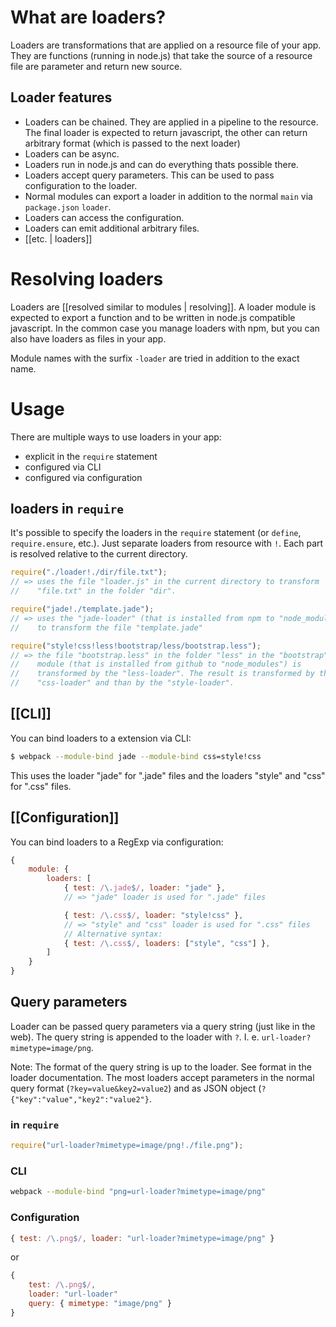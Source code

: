 # What are loaders?

Loaders are transformations that are applied on a resource file of your app. They are functions (running in node.js) that take the source of a resource file are parameter and return new source.

## Loader features

* Loaders can be chained. They are applied in a pipeline to the resource. The final loader is expected to return javascript, the other can return arbitrary format (which is passed to the next loader)
* Loaders can be async.
* Loaders run in node.js and can do everything thats possible there.
* Loaders accept query parameters. This can be used to pass configuration to the loader.
* Normal modules can export a loader in addition to the normal `main` via `package.json` `loader`.
* Loaders can access the configuration.
* Loaders can emit additional arbitrary files.
* [[etc. | loaders]]

# Resolving loaders

Loaders are [[resolved similar to modules | resolving]]. A loader module is expected to export a function and to be written in node.js compatible javascript. In the common case you manage loaders with npm, but you can also have loaders as files in your app.

Module names with the surfix `-loader` are tried in addition to the exact name.

# Usage

There are multiple ways to use loaders in your app:

* explicit in the `require` statement
* configured via CLI
* configured via configuration

## loaders in `require`

It's possible to specify the loaders in the `require` statement (or `define`, `require.ensure`, etc.). Just separate loaders from resource with `!`. Each part is resolved relative to the current directory.

``` javascript
require("./loader!./dir/file.txt");
// => uses the file "loader.js" in the current directory to transform
//    "file.txt" in the folder "dir".

require("jade!./template.jade");
// => uses the "jade-loader" (that is installed from npm to "node_modules")
//    to transform the file "template.jade"

require("style!css!less!bootstrap/less/bootstrap.less");
// => the file "bootstrap.less" in the folder "less" in the "bootstrap"
//    module (that is installed from github to "node_modules") is
//    transformed by the "less-loader". The result is transformed by the
//    "css-loader" and than by the "style-loader".
```

## [[CLI]]

You can bind loaders to a extension via CLI:

``` sh
$ webpack --module-bind jade --module-bind css=style!css
```

This uses the loader "jade" for ".jade" files and the loaders "style" and "css" for ".css" files.

## [[Configuration]]

You can bind loaders to a RegExp via configuration:

``` javascript
{
	module: {
		loaders: [
			{ test: /\.jade$/, loader: "jade" },
			// => "jade" loader is used for ".jade" files

			{ test: /\.css$/, loader: "style!css" },
			// => "style" and "css" loader is used for ".css" files
			// Alternative syntax:
			{ test: /\.css$/, loaders: ["style", "css"] },
		]
	}
}
```

## Query parameters

Loader can be passed query parameters via a query string (just like in the web). The query string is appended to the loader with `?`. I. e. `url-loader?mimetype=image/png`.

Note: The format of the query string is up to the loader. See format in the loader documentation. The most loaders accept parameters in the normal query format (`?key=value&key2=value2`) and as JSON object (`?{"key":"value","key2":"value2"}`.

### in `require`

``` javascript
require("url-loader?mimetype=image/png!./file.png");
```

### CLI

``` sh
webpack --module-bind "png=url-loader?mimetype=image/png"
```

### Configuration

``` javascript
{ test: /\.png$/, loader: "url-loader?mimetype=image/png" }
```

or

``` javascript
{
	test: /\.png$/,
	loader: "url-loader"
	query: { mimetype: "image/png" }
}
```


